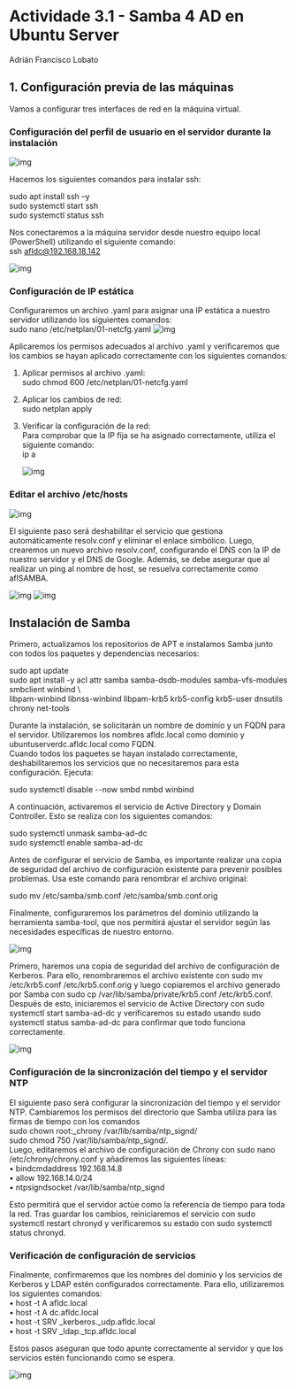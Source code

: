 # Actividade 3.1 - Samba 4 AD en Ubuntu Server

Adrián Francisco Lobato

## 1. Configuración previa de las máquinas

Vamos a configurar tres interfaces de red en la máquina virtual.

### Configuración del perfil de usuario en el servidor durante la instalación
![img](img/2.png)

Hacemos los siguientes comandos para instalar ssh:

sudo apt install ssh –y  
sudo systemctl start ssh  
sudo systemctl status ssh  

Nos conectaremos a la máquina servidor desde nuestro equipo local (PowerShell) utilizando el siguiente comando:  
ssh afldc@192.168.18.142

![img](img/3.png)

### Configuración de IP estática

Configuraremos un archivo .yaml para asignar una IP estática a nuestro servidor utilizando los siguientes comandos:  
sudo nano /etc/netplan/01-netcfg.yaml
![img](img/4.png)

Aplicaremos los permisos adecuados al archivo .yaml y verificaremos que los cambios se hayan aplicado correctamente con los siguientes comandos:  
1. Aplicar permisos al archivo .yaml:  
   sudo chmod 600 /etc/netplan/01-netcfg.yaml  
2. Aplicar los cambios de red:  
   sudo netplan apply  
3. Verificar la configuración de la red:  
   Para comprobar que la IP fija se ha asignado correctamente, utiliza el siguiente comando:  
   ip a

   ![img](img/5.png)

### Editar el archivo /etc/hosts
![img](img/6.png)

El siguiente paso será deshabilitar el servicio que gestiona automáticamente resolv.conf y eliminar el enlace simbólico. Luego, crearemos un nuevo archivo resolv.conf, configurando el DNS con la IP de nuestro servidor y el DNS de Google. Además, se debe asegurar que al realizar un ping al nombre de host, se resuelva correctamente como aflSAMBA.

![img](img/7.png)
![img](img/8.png)

## Instalación de Samba

Primero, actualizamos los repositorios de APT e instalamos Samba junto con todos los paquetes y dependencias necesarios:

sudo apt update  
sudo apt install -y acl attr samba samba-dsdb-modules samba-vfs-modules smbclient winbind \  
libpam-winbind libnss-winbind libpam-krb5 krb5-config krb5-user dnsutils chrony net-tools

Durante la instalación, se solicitarán un nombre de dominio y un FQDN para el servidor. Utilizaremos los nombres afldc.local como dominio y ubuntuserverdc.afldc.local como FQDN.  
Cuando todos los paquetes se hayan instalado correctamente, deshabilitaremos los servicios que no necesitaremos para esta configuración. Ejecuta:  

sudo systemctl disable --now smbd nmbd winbind

A continuación, activaremos el servicio de Active Directory y Domain Controller. Esto se realiza con los siguientes comandos:

sudo systemctl unmask samba-ad-dc  
sudo systemctl enable samba-ad-dc

Antes de configurar el servicio de Samba, es importante realizar una copia de seguridad del archivo de configuración existente para prevenir posibles problemas. Usa este comando para renombrar el archivo original:

sudo mv /etc/samba/smb.conf /etc/samba/smb.conf.orig

Finalmente, configuraremos los parámetros del dominio utilizando la herramienta samba-tool, que nos permitirá ajustar el servidor según las necesidades específicas de nuestro entorno.

![img](img/9.png)

Primero, haremos una copia de seguridad del archivo de configuración de Kerberos. Para ello, renombraremos el archivo existente con sudo mv /etc/krb5.conf /etc/krb5.conf.orig y luego copiaremos el archivo generado por Samba con sudo cp /var/lib/samba/private/krb5.conf /etc/krb5.conf. Después de esto, iniciaremos el servicio de Active Directory con sudo systemctl start samba-ad-dc y verificaremos su estado usando sudo systemctl status samba-ad-dc para confirmar que todo funciona correctamente.

![img](img/10.png)

### Configuración de la sincronización del tiempo y el servidor NTP

El siguiente paso será configurar la sincronización del tiempo y el servidor NTP. Cambiaremos los permisos del directorio que Samba utiliza para las firmas de tiempo con los comandos  
sudo chown root:_chrony /var/lib/samba/ntp_signd/  
sudo chmod 750 /var/lib/samba/ntp_signd/.  
Luego, editaremos el archivo de configuración de Chrony con sudo nano /etc/chrony/chrony.conf y añadiremos las siguientes líneas:  
• bindcmdaddress 192.168.14.8  
• allow 192.168.14.0/24  
• ntpsigndsocket /var/lib/samba/ntp_signd

Esto permitirá que el servidor actúe como la referencia de tiempo para toda la red. Tras guardar los cambios, reiniciaremos el servicio con sudo systemctl restart chronyd y verificaremos su estado con sudo systemctl status chronyd.

### Verificación de configuración de servicios

Finalmente, confirmaremos que los nombres del dominio y los servicios de Kerberos y LDAP estén configurados correctamente. Para ello, utilizaremos los siguientes comandos:  
• host -t A afldc.local  
• host -t A dc.afldc.local  
• host -t SRV _kerberos._udp.afldc.local  
• host -t SRV _ldap._tcp.afldc.local

Estos pasos aseguran que todo apunte correctamente al servidor y que los servicios estén funcionando como se espera.

![img](img/11.png)


